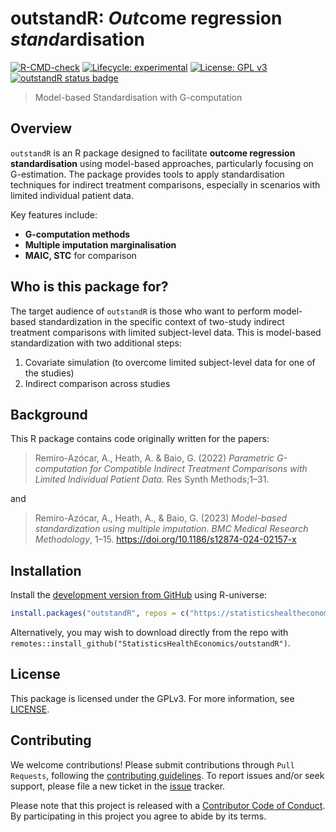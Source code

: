 # outstandR: *Out*come regression *stand*ardisation
<!-- <img align="right" src="mime.png" width="100"> -->

<!-- badges: start -->

[![R-CMD-check](https://github.com/StatisticsHealthEconomics/outstandR/actions/workflows/R-CMD-check.yaml/badge.svg)](https://github.com/StatisticsHealthEconomics/outstandR/actions/workflows/R-CMD-check.yaml)
[![Lifecycle: experimental](https://img.shields.io/badge/lifecycle-experimental-orange.svg)](https://lifecycle.r-lib.org/articles/stages.html#experimental)
[![License: GPL v3](https://img.shields.io/badge/License-GPLv3-blue.svg)](https://www.gnu.org/licenses/gpl-3.0)
[![outstandR status badge](https://statisticshealtheconomics.r-universe.dev/outstandR/badges/version)](https://statisticshealtheconomics.r-universe.dev/outstandR)
<!-- badges: end -->

> Model-based Standardisation with G-computation

## Overview

`outstandR` is an R package designed to facilitate **outcome regression standardisation** using model-based approaches, particularly focusing on G-estimation. The package provides tools to apply standardisation techniques for indirect treatment comparisons, especially in scenarios with limited individual patient data.

Key features include:
- **G-computation methods**
- **Multiple imputation marginalisation**
- **MAIC, STC** for comparison

## Who is this package for?

The target audience of `outstandR` is those who want to perform model-based standardization in the specific context of two-study indirect treatment comparisons with limited subject-level data. This is model-based standardization with two additional steps:

1. Covariate simulation (to overcome limited subject-level data for one of the studies)
2. Indirect comparison across studies

## Background

This R package contains code originally written for the papers:

> Remiro-Azócar, A., Heath, A. & Baio, G. (2022) _Parametric G-computation for Compatible Indirect Treatment Comparisons with Limited Individual Patient Data._
> Res Synth Methods;1–31.

and

> Remiro-Azócar, A., Heath, A., & Baio, G. (2023) _Model-based standardization using multiple imputation. BMC Medical Research Methodology_, 1–15. https://doi.org/10.1186/s12874-024-02157-x

## Installation
Install the [development version from GitHub](https://github.com/StatisticsHealthEconomics/) using R-universe:

```r
install.packages("outstandR", repos = c("https://statisticshealtheconomics.r-universe.dev", "https://cloud.r-project.org"))
```

Alternatively, you may wish to download directly from the repo with `remotes::install_github("StatisticsHealthEconomics/outstandR")`.

## License
This package is licensed under the GPLv3. For more information, see [LICENSE](https://www.gnu.org/licenses/gpl-3.0).

## Contributing
We welcome contributions! Please submit contributions through `Pull Requests`, following the [contributing guidelines](https://github.com/n8thangreen/BCEA/blob/dev/CONTRIBUTING.md).
To report issues and/or seek support, please file a new ticket in the
[issue](https://github.com/StatisticsHealthEconomics/outstandR/issues) tracker.

Please note that this project is released with a [Contributor Code of Conduct](https://github.com/n8thangreen/BCEA/blob/dev/CONDUCT.md). By participating in this project you agree to abide by its terms.
